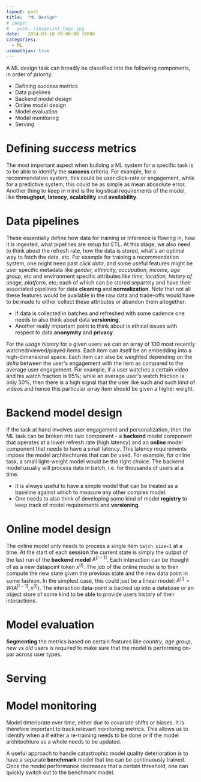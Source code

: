 ```yaml
---
layout: post
title:  "ML Design"
# image:
#   path: /images/ml_logo.jpg
date:   2024-03-10 00:00:00 +0000
categories:
  - ML
usemathjax: true
---
```


A ML design task can broadly be classified into the following components, in order of priority:
- Defining *success* metrics
- Data pipelines
- Backend model design
- Online model design
- Model evaluation
- Model monitoring
- Serving
 
Defining *success* metrics
===============

The most important aspect when building a ML system for a specific task is to be able to identify the **success** criteria. For example, for a recommendation system, this could be user click-rate or engagement, while for a predictive system, this could be as simple as mean abosolute error. Another thing to keep in mind is the logistical requirements of the model, like **throughput**, **latency**, **scalability** and **availability**.

Data pipelines
========

These essentially define how data for training or inference is flowing in, how it is ingested, what pipelines are setup for ETL. At this stage, we also need to think about the refresh rate, how the data is stored, what's an optimal way to fetch the data, etc. For example for training a recommendation system, one might need past *click data*, and some useful features might be user specific metadata like *gender, ethnicity, occupation, income, age group*, etc and environment specific attributes like *time, location, history of usage, platform*, etc; each of which can be stored separtely and have their associated pipelines for data **cleaning** and **normalization**. Note that not all these features would be available in the raw data and trade-offs would have to be made to either collect these attributes or abandon them altogether. 

- If data is collected in batches and refreshed with some cadence one needs to also think about data **versioning**.
- Another really important point to think about is ethical issues with respect to data **anonymity** and **privacy**.

For the *usage history* for a given users we can an array of 100 most recently watched/viewed/played items. Each item can itself be an embedding into a high-dimensional space. Each item can also be weighted depending on the *delta* between the user's engagement with the item as compared to the average user engagement. For example, if a user watches a certain video and his watch fraction is 95%; while an average user's watch fraction is only 50%, then there is a high signal that the user like such and such kind of videos and hence this particular array item should be given a higher weight.

Backend model design
==========

If the task at hand involves user engagement and personalization, then the ML task can be broken into two component - a **backend** model component that operates at a lower refresh rate (high latency) and an **online** model component that needs to have a small latency. This latency requirements impose the model architechtures that can be used. For example, for online task, a small light-weight model would be the right choice. The backend model usually will process data in batch, i.e. for thousands of users at a time. 

- It is always useful to have a simple model that can be treated as a baseline against which to measure any other complex model.
- One needs to also think of developing some kind of model **registry** to keep track of model requirements and **versioning**.

Online model design
=========

The online model only needs to process a single item `batch_size=1` at a time. At the start of each **session** the current state is simply the output of the last run of the **backend model** $A^{[l-1]}$. Each interaction can be thought of as a new datapoint token $x^{[l]}$. The job of the online model is to then compute the new state given the previous state and the new data point in some fashion. In the simplest case, this could just be a linear model: $A^{[l]} = W (A^{[l-1]}, x^{[l]})$. The interaction data-point is backed up into a database or an object store of some kind to be able to provide users history of their interactions.

Model evaluation
==========

**Segmenting** the metrics based on certain features like *country*, *age group*, *new* vs *old* users is required to make sure that the model is performing on-par across user types.

Serving
=======



Model monitoring
=========

Model deteriorate over time, either due to covariate shifts or biases. It is therefore important to track relevant monitoring metrics. This allows us to identify when a if either a re-training needs to be done or if the model architechture as a whole needs to be updated. 

A useful approach to handle catastrophic model quality deterioration is to have a separate **benchmark** model that too can be continuously trained. Once the model performance decreases that a certain threshold, one can quickly switch out to the benchmark model.